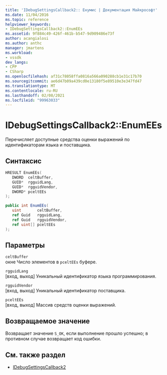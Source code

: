 ```yaml
---
title: 'IDebugSettingsCallback2:: Енумис | Документация Майкрософт'
ms.date: 11/04/2016
ms.topic: reference
helpviewer_keywords:
- IDebugSettingsCallback2::EnumEEs
ms.assetid: 9f884c49-426f-461b-b547-9d909486e73f
author: acangialosi
ms.author: anthc
manager: jmartens
ms.workload:
- vssdk
dev_langs:
- CPP
- CSharp
ms.openlocfilehash: af31c78058ffa0816a566a090288cb1e31c17b70
ms.sourcegitcommit: ae6d47b09a439cd0e13180f5e89510e3e347fd47
ms.translationtype: MT
ms.contentlocale: ru-RU
ms.lasthandoff: 02/08/2021
ms.locfileid: "99963033"
---
```

# <a name="idebugsettingscallback2enumees"></a>IDebugSettingsCallback2::EnumEEs
Перечисляет доступные средства оценки выражений по идентификаторам языка и поставщика.

## <a name="syntax"></a>Синтаксис

```cpp
HRESULT EnumEEs(
   DWORD  celtBuffer,
   GUID*  rgguidLang,
   GUID*  rgguidVendor,
   DWORD* pceltEEs
);
```

```csharp
public int EnumEEs(
   uint       celtBuffer,
   ref Guid   rgguidLang,
   ref Guid   rgguidVendor,
   ref uint[] pceltEEs
);
```

## <a name="parameters"></a>Параметры
`celtBuffer`\
окне Число элементов в `pceltEEs` буфере.

`rgguidLang`\
[вход, выход] Уникальный идентификатор языка программирования.

`rgguidVendor`\
[вход, выход] Уникальный идентификатор поставщика.

`pceltEEs`\
[вход, выход] Массив средств оценки выражений.

## <a name="return-value"></a>Возвращаемое значение
 Возвращает значение `S_OK`, если выполнение прошло успешно; в противном случае возвращает код ошибки.

## <a name="see-also"></a>См. также раздел
- [IDebugSettingsCallback2](../../../extensibility/debugger/reference/idebugsettingscallback2.md)

